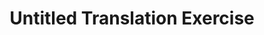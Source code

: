 ---
ee_id: '157'
site: '1'
type: '2'
url: 2006-002-untitled-translation-exercise
title: Untitled Translation Exercise
year: '2006'
display_year: '2006'
medium: Video
dims: 1:41:53 minutes
pitch: Dazed and Confused dubbed back into English via an outsource firm in Bangalore.
ps: "​So......yes the dialog in the film is still in English. :)"
live_url:
related:
youtube:
related_code:
imgs: translation-2006-002-install-6-database.jpg
subheading:
download:
add_credit:
commission:
layout: things-i-made
---